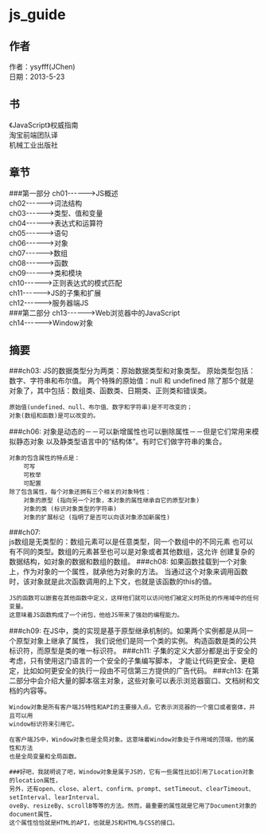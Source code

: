 js_guide
========
作者
--------
作者：ysyfff(JChen)<br/>
日期：2013-5-23

书
--------
《JavaScript》权威指南<br/>
淘宝前端团队译<br/>
机械工业出版社

章节
--------
###第一部分
ch01------>JS概述<br/>
ch02------>词法结构<br/>
ch03------>类型、值和变量<br/>
ch04------>表达式和运算符<br/>
ch05------>语句<br/>
ch06------>对象<br/>
ch07------>数组<br/>
ch08------>函数<br/>
ch09------>类和模块<br/>
ch10------>正则表达式的模式匹配<br/>
ch11------>JS的子集和扩展<br/>
ch12------>服务器端JS<br/>
###第二部分
ch13------>Web浏览器中的JavaScript<br/>
ch14------>Window对象<br/>

摘要
--------
###ch03: 
    JS的数据类型分为两类：原始数据类型和对象类型。
    原始类型包括：数字、字符串和布尔值。
    两个特殊的原始值：null 和 undefined
    除了那5个就是对象了，其中包括：数组类、函数类、日期类、正则类和错误类。
    
    原始值(undefined、null、布尔值、数字和字符串)是不可改变的；
    对象(数组和函数)是可以改变的。
###ch06:
    对象是动态的－－可以新增属性也可以删除属性－－但是它们常用来模拟静态对象
    以及静类型语言中的“结构体”。有时它们做字符串的集合。
    
    对象的包含属性的特点是：
        可写
        可枚举
        可配置
    除了包含属性，每个对象还拥有三个相关的对象特性：
        对象的原型 (指向另一个对象，本对象的属性继承自它的原型对象)
        对象的类 (标识对象类型的字符串)
        对象的扩展标记 (指明了是否可以向该对象添加新属性)
###ch07:    
    js数组是无类型的：数组元素可以是任意类型，同一个数组中的不同元素
    也可以有不同的类型。数组的元素甚至也可以是对象或者其他数组，这允许
    创建复杂的数据结构，如对象的数据和数组的数组。
###ch08:
    如果函数挂载到一个对象上，作为对象的一个属性，就承他为对象的方法。
    当通过这个对象来调用函数时，该对象就是此次函数调用的上下文，也就是该函数的this的值。
    
    JS的函数可以嵌套在其他函数中定义，这样他们就可以访问他们被定义时所处的作用域中的任何变量。
    这意味着JS函数构成了一个闭包，他给JS带来了强劲的编程能力。
###ch09:
    在JS中，类的实现是基于原型继承机制的。如果两个实例都是从同一个原型对象上继承了属性，
    我们说他们是同一个类的实例。
    构造函数是类的公共标识符，而原型是类的唯一标识符。
###ch11:
    子集的定义大部分都是出于安全的考虑，只有使用这门语言的一个安全的子集编写脚本，
    才能让代码更安全、更稳定，比如如何更安全的执行一段由不可信第三方提供的广告代码。
###ch13:
    在第二部分中会介绍大量的脚本宿主对象，这些对象可以表示浏览器窗口、文档树和文档的内容等。
    
    Window对象是所有客户端JS特性和API的主要接入点。它表示浏览器的一个窗口或者窗体，并且可以用
    window标识符来引用它。
    
    在客户端JS中，Window对象也是全局对象。这意味着Window对象处于作用域的顶端，他的属性和方法
    也是全局变量和全局函数。
    
    ###好吧，我就明说了吧，Window对象是属于JS的，它有一些属性比如引用了Location对象的location属性，
    另外，还有open、close、alert、confirm、prompt、setTimeout、clearTimeout、setInterval、learInterval、
    oveBy、resizeBy、scrollB等等的方法。然而，最重要的属性就是它用了Document对象的document属性，
    这个属性恰恰就是HTML的API，也就是JS和HTML与CSS的接口。

    

